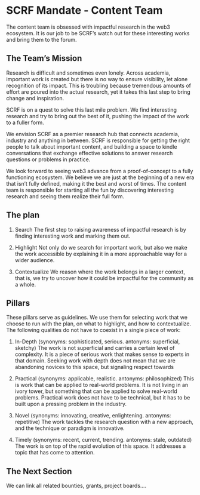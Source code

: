 # SCRF Mandate - Content Team
The content team is obsessed with impactful research in the web3 ecosystem. It is our job to be SCRF’s watch out for these interesting works and bring them to the forum.

## The Team’s Mission
Research is difficult and sometimes even lonely. Across academia, important work is created but there is no way to ensure visibility, let alone recognition of its impact. This is troubling because tremendous amounts of effort are poured into the actual research, yet it takes this last step to bring change and inspiration.

SCRF is on a quest to solve this last mile problem. We find interesting research and try to bring out the best of it, pushing the impact of the work to a fuller form.

We envision SCRF as a premier research hub that connects academia, industry and anything in between. SCRF is responsible for getting the right people to talk about important content, and building a space to kindle conversations that exchange effective solutions to answer research questions or problems in practice.

We look forward to seeing web3 advance from a proof-of-concept to a fully functioning ecosystem. We believe we are just at the beginning of a new era that isn’t fully defined, making it the best and worst of times. The content team is responsible for starting all the fun by discovering interesting research and seeing them realize their full form.

## The plan
1. Search
The first step to raising awareness of impactful research is by finding interesting work and marking them out.

2. Highlight
Not only do we search for important work, but also we make the work accessible by explaining it in a more approachable way for a wider audience. 

3. Contextualize
We reason where the work belongs in a larger context, that is, we try to uncover how it could be impactful for the community as a whole.

## Pillars
These pillars serve as guidelines. We use them for selecting work that we choose to run with the plan, on what to highlight, and how to contextualize.
The following qualities do not have to coexist in a single piece of work:

1. In-Depth (synonyms: sophisticated, serious. antonyms: superficial, sketchy)
The work is not superficial and carries a certain level of complexity. It is a piece of serious work that makes sense to experts in that domain.
Seeking work with depth does not mean that we are abandoning novices to this space, but signaling respect towards

2. Practical (synonyms: applicable, realistic. antonyms: philosophized)
This is work that can be applied to real-world problems. It is not living in an ivory tower, but something that can be applied to solve real-world problems.
Practical work does not have to be technical, but it has to be built upon a pressing problem in the industry.

3. Novel (synonyms: innovating, creative, enlightening. antonyms: repetitive)
The work tackles the research question with a new approach, and the technique or paradigm is innovative.

4. Timely (synonyms: recent, current, trending. antonyms: stale, outdated)
The work is on top of the rapid evolution of this space. It addresses a topic that has come to attention.

## The Next Section

We can link all related bounties, grants, project boards....
